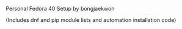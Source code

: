 Personal Fedora 40 Setup by bongjaekwon 

(Includes dnf and pip module lists and automation installation code)

